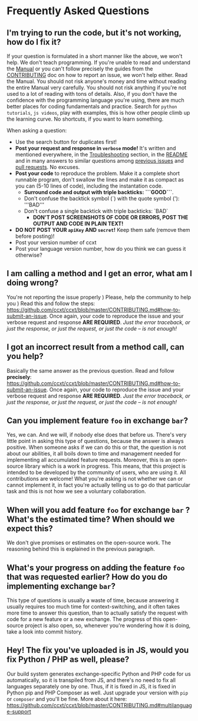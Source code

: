 # Frequently Asked Questions

## I'm trying to run the code, but it's not working, how do I fix it?

If your question is formulated in a short manner like the above, we won't help. We don't teach programming. If you're unable to read and understand the [Manual](https://github.com/ccxt/ccxt/wiki) or you can't follow precisely the guides from the [CONTRIBUTING](https://github.com/ccxt/ccxt/blob/master/CONTRIBUTING.md) doc on how to report an issue, we won't help either. Read the Manual. You should not risk anyone's money and time without reading the entire Manual very carefully. You should not risk anything if you're not used to a lot of reading with tons of details. Also, if you don't have the confidence with the programming language you're using, there are much better places for coding fundamentals and practice. Search for `python tutorials`, `js videos`, play with examples, this is how other people climb up the learning curve. No shortcuts, if you want to learn something.

When asking a question:
- Use the search button for duplicates first!
- **Post your request and response in `verbose` mode!** It's written and mentioned everywhere, in the [Troubleshooting](https://github.com/ccxt/ccxt/wiki/Manual#troubleshooting) section, in the [README](https://github.com/ccxt/ccxt/blob/master/README.md) and in many answers to similar questions among [previous issues](https://github.com/ccxt/ccxt/issues) and [pull requests](https://github.com/ccxt/ccxt/pulls). No excuses.
- **Post your code** to reproduce the problem. Make it a complete short runnable program, don't swallow the lines and make it as compact as you can (5-10 lines of code), including the instantation code.
    - **Surround code and output with triple backticks: &#096;&#096;&#096;GOOD&#096;&#096;&#096;**.
    - Don't confuse the backtick symbol (&#096;) with the quote symbol (\'): '''BAD'''
    - Don't confuse a single backtick with triple backticks: &#096;BAD&#096;
      - **DON'T POST SCREENSHOTS OF CODE OR ERRORS, POST THE OUTPUT AND CODE IN PLAIN TEXT!**
- **DO NOT POST YOUR `apiKey` AND `secret`!** Keep them safe (remove them before posting)!
- Post your version number of ccxt
- Post your language version number, how do you think we can guess it otherwise?


## I am calling a method and I get an error, what am I doing wrong?

You're not reporting the issue properly ) Please, help the community to help you ) Read this and follow the steps: https://github.com/ccxt/ccxt/blob/master/CONTRIBUTING.md#how-to-submit-an-issue. Once again, your code to reproduce the issue and your verbose request and response **ARE REQUIRED**. *Just the error traceback, or just the response, or just the request, or just the code – is not enough!*

## I got an incorrect result from a method call, can you help?

Basically the same answer as the previous question. Read and follow **precisely**: https://github.com/ccxt/ccxt/blob/master/CONTRIBUTING.md#how-to-submit-an-issue. Once again, your code to reproduce the issue and your verbose request and response **ARE REQUIRED**. *Just the error traceback, or just the response, or just the request, or just the code – is not enough!*

## Can you implement feature `foo` in exchange `bar`?

Yes, we can. And we will, if nobody else does that before us. There's very little point in asking this type of questions, because the answer is always positive. When someone asks if we can do this or that, the question is not about our abilities, it all boils down to time and management needed for implementing all accumulated feature requests. Moreover, this is an open-source library which is a work in progress. This means, that this project is intended to be developed by the community of users, who are using it. All contributions are welcome! What you're asking is not whether we can or cannot implement it, in fact you're actually telling us to go do that particular task and this is not how we see a voluntary collaboration.

## When will you add feature `foo` for exchange `bar` ? What's the estimated time? When should we expect this?

We don't give promises or estimates on the open-source work. The reasoning behind this is explained in the previous paragraph.

## What's your progress on adding the feature `foo` that was requested earlier? How do you do implementing exchange `bar`?

This type of questions is usually a waste of time, because answering it usually requires too much time for context-switching, and it often takes more time to answer this question, than to actually satisfy the request with code for a new feature or a new exchange. The progress of this open-source project is also open, so, whenever you're wondering how it is doing, take a look into commit history.

## Hey! The fix you've uploaded is in JS, would you fix Python / PHP as well, please?

Our build system generates exchange-specific Python and PHP code for us automatically, so it is transpiled from JS, and there's no need to fix all languages separately one by one. Thus, if it is fixed in JS, it is fixed in Python pip and PHP Composer as well. Just upgrade your version with `pip` or `composer` and you'll be fine. More about it here: https://github.com/ccxt/ccxt/blob/master/CONTRIBUTING.md#multilanguage-support
